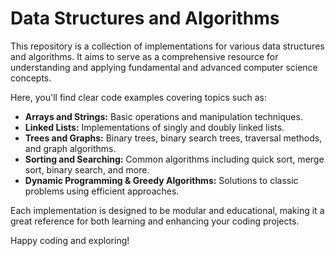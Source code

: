 # Data Structures and Algorithms

This repository is a collection of implementations for various data structures and algorithms. It aims to serve as a comprehensive resource for understanding and applying fundamental and advanced computer science concepts.

Here, you'll find clear code examples covering topics such as:
- **Arrays and Strings:** Basic operations and manipulation techniques.
- **Linked Lists:** Implementations of singly and doubly linked lists.
- **Trees and Graphs:** Binary trees, binary search trees, traversal methods, and graph algorithms.
- **Sorting and Searching:** Common algorithms including quick sort, merge sort, binary search, and more.
- **Dynamic Programming & Greedy Algorithms:** Solutions to classic problems using efficient approaches.

Each implementation is designed to be modular and educational, making it a great reference for both learning and enhancing your coding projects.

Happy coding and exploring!
